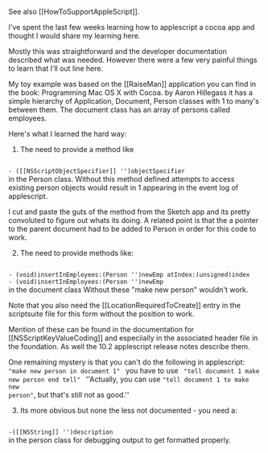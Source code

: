 

See also [[HowToSupportAppleScript]].

I've spent the last few weeks learning how to applescript a cocoa app and thought I would share my learning here.

Mostly this was straightforward and the developer documentation described what was needed.
However there were a few very painful things to learn that I'll out line here.

My toy example was based on the [[RaiseMan]] application you can find in the book: Programming Mac OS X with Cocoa. by Aaron Hillegass
it has a simple hierarchy of Application, Document, Person classes with 1 to many's between them.
The document class has an array of persons called employees.

Here's what I learned the hard way:

1. The need to provide a method like
<code>
- ([[NSScriptObjectSpecifier]] '')objectSpecifier
</code>
in the Person class.
Without this method defined attempts to access existing person objects would result in 
<class>1 appearing in the event log of applescript.
 
I cut and paste the guts of the method from the Sketch app and its pretty convoluted to figure out whats its doing.
A related point is that the a pointer to the parent document had to be added to Person in order for this 
code to work.

2. The need to provide methods like:
<code>
- (void)insertInEmployees:(Person '')newEmp atIndex:(unsigned)index
- (void)insertInEmployees:(Person '')newEmp
</code>
in the document class
Without these "make new person" wouldn't work.

Note that you also need the [[LocationRequiredToCreate]] entry in the scriptsuite file for this form without the position to work.

Mention of these can be found in the documentation for [[NSScriptKeyValueCoding]] and especiially in the associated header file in the foundation. As well the 10.2 applescript release notes describe them.

One remaining mystery is that you can't do the following in applescript:
<code>
"make new person in document 1"
</code>
you have to use
<code>
"tell document 1
	make new person
end tell"
</code>
''Actually, you can use <code>"tell document 1 to make new person"</code>, but that's still not as good.''

3. Its more obvious but none the less not documented -  you need a:
<code>
-([[NSString]] '')description
</code>
in the person class for debugging output to get formatted properly.